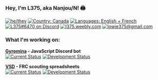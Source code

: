 ### Hey, I'm L375, aka Nanjou/N! 🖨️

[![he/they][pronouns]][pronouns]
[![Country: Canada][country]][country]
[![Languages: English + French][lang]][lang]  
[![L375#6470 on Discord][discord]](https://discord.com)
[![l375.weebly.com][website]](https://l375.weebly.com)
[![lowie375@gmail.com][email]](mailto:lowie375@gmail.com)

### What I'm working on:

**[Gyromina](https://github.com/lowie375/gyromina) - JavaScript Discord bot**  
[![Current Status][gyr-now]][gyr-now]
[![Development Status][gyr-dev]][gyr-dev]

**[VSD](https://github.com/lowie375/vsd) - FRC scouting spreadsheets**  
[![Current Status][vsd-now]][vsd-now]
[![Development Status][vsd-dev]][vsd-dev]

<!-- Badges -->
[pronouns]: https://img.shields.io/badge/pronouns-he%2Fthey-e34fcd
[country]: https://img.shields.io/badge/country-canada-f24040
[lang]: https://img.shields.io/badge/languages-english%20%2B%20fran%C3%A7ais-f39316
[discord]: https://img.shields.io/badge/discord-L375%236740-%237289DA
[website]: https://img.shields.io/badge/website-l375.weebly.com-009663
[email]: https://img.shields.io/badge/email-lowie375%40gmail.com-b84de6

[gyr-now]: https://img.shields.io/badge/currently-online-brightgreen
[vsd-now]: https://img.shields.io/badge/currently-archived-blueviolet

[gyr-dev]: https://img.shields.io/badge/development-on%20hold-yellow
[vsd-dev]: https://img.shields.io/badge/development-working%20on%20wiki-brightgreen
